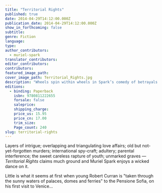 ```yaml
---
title: "Territorial Rights"
published: true
date: 2014-04-29T14:12:00.000Z
publication_date: 2014-04-29T14:12:00.000Z
show_in_forthcoming: false
subtitle:
genre: Fiction
language:
type:
author_contributors:
  - muriel-spark
translator_contributors:
editor_contributors:
contributors:
featured_image_path:
cover_image_path: Territorial_Rights.jpg
description: "Wheels spin within wheels in Spark’s comedy of betrayals and terrorism, set in her beloved Venice "
editions:
  - binding: Paperback
    isbn: 9780811222655
    forsale: false
    saleprice:
    shipping_charge:
    price_us: 15.95
    price_cn: 17.00
    trim_size:
    Page_count: 240
slug: territorial-rights
---
```


Layers of intrigue; overlapping and triangulating love affairs; old but not-yet-forgotten murders; international spy-craft; adultery; parental interference; the sweet careless rapture of youth; unmarked graves — _Territorial Rights_ claims much ground and Muriel Spark enjoys a wicked dance on it.

Little is what it seems at first when young Robert Curran is "taken through the sunny waters of palaces, domes and ferries" to the Pensione Sofia, on his first visit to Venice...

